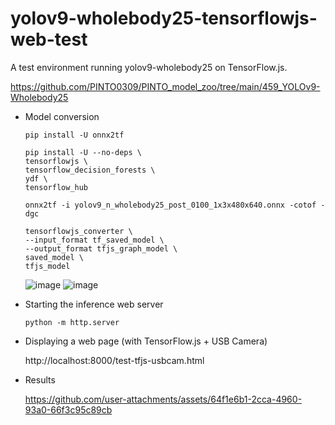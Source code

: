 # yolov9-wholebody25-tensorflowjs-web-test
A test environment running yolov9-wholebody25 on TensorFlow.js.

https://github.com/PINTO0309/PINTO_model_zoo/tree/main/459_YOLOv9-Wholebody25

- Model conversion

    ```
    pip install -U onnx2tf
    
    pip install -U --no-deps \
    tensorflowjs \
    tensorflow_decision_forests \
    ydf \
    tensorflow_hub
    
    onnx2tf -i yolov9_n_wholebody25_post_0100_1x3x480x640.onnx -cotof -dgc
    
    tensorflowjs_converter \
    --input_format tf_saved_model \
    --output_format tfjs_graph_model \
    saved_model \
    tfjs_model
    ```
    ![image](https://github.com/user-attachments/assets/23930019-854e-4346-b502-e7a051f3b7d2)
    ![image](https://github.com/user-attachments/assets/f6a24109-5dd6-421d-a7c8-06b29ae45843)

- Starting the inference web server
    ```
    python -m http.server
    ```

- Displaying a web page (with TensorFlow.js + USB Camera)

    http://localhost:8000/test-tfjs-usbcam.html

- Results

    https://github.com/user-attachments/assets/64f1e6b1-2cca-4960-93a0-66f3c95c89cb
